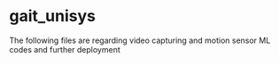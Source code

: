 # gait_unisys
The following files are regarding video capturing and motion sensor ML codes and further deployment
